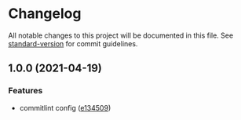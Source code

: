# Changelog

All notable changes to this project will be documented in this file. See [standard-version](https://github.com/conventional-changelog/standard-version) for commit guidelines.

## 1.0.0 (2021-04-19)


### Features

* commitlint config ([e134509](https://github.com/NiMoTec/commitlint-config/commit/e134509cbed8328d54ccdbd906422faa21fef413))
